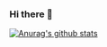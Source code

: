 ### Hi there 👋

<!--
**Palatio93/palatio93** is a ✨ _special_ ✨ repository because its `README.md` (this file) appears on your GitHub profile.

Here are some ideas to get you started:

- 🔭 I’m currently working on ... projects for School
- 🌱 I’m currently learning ... mainly Java.
- 👯 I’m looking to collaborate on ... any project.
- 🤔 I’m looking for help with ... search algorithms and data structures.
- 💬 Ask me about ... 
- 📫 How to reach me: ...
- 😄 Pronouns: ...
- ⚡ Fun fact: ...
-->


[![Anurag's github stats](https://github-readme-stats.vercel.app/api?username=palatio93&show_icons=true&theme=synthwave)](https://github.com/anuraghazra/github-readme-stats)
